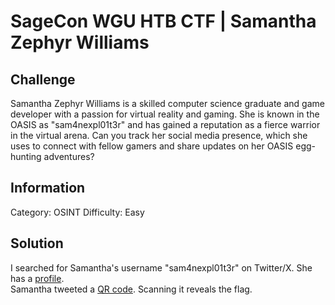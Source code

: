 # SageCon WGU HTB CTF | Samantha Zephyr Williams

## Challenge
Samantha Zephyr Williams is a skilled computer science graduate and game developer with a passion for virtual reality and gaming. She is known in the OASIS as "sam4nexpl01t3r" and has gained a reputation as a fierce warrior in the virtual arena. Can you track her social media presence, which she uses to connect with fellow gamers and share updates on her OASIS egg-hunting adventures?

## Information
Category: OSINT
Difficulty: Easy

## Solution

I searched for Samantha's username "sam4nexpl01t3r" on Twitter/X. She has a [profile](https://twitter.com/sam4nexpl01t3r).<br>
Samantha tweeted a [QR code](https://x.com/sam4nexpl01t3r/status/1628719713273389060?s=20). Scanning it reveals the flag.
